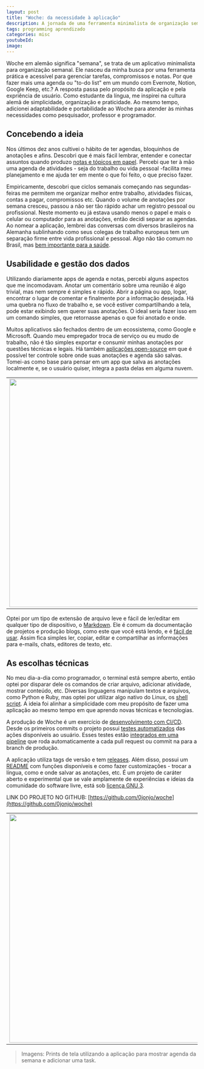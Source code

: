 ```yaml
---
layout: post
title: "Woche: da necessidade à aplicação"
description: A jornada de uma ferramenta minimalista de organização semanal
tags: programming aprendizado
categories: misc
youtubeId:
image:
---
```


Woche em alemão significa "semana", se trata de um aplicativo minimalista para organização semanal. Ele nasceu da minha busca por uma ferramenta prática e acessível para gerenciar tarefas, compromissos e notas. Por que fazer mais uma agenda ou "to-do list" em um mundo com Evernote, Notion, Google Keep, etc.? A resposta passa pelo propósito da aplicação e pela expriência de usuário. Como estudante da língua, me inspirei na cultura alemã de simplicidade, organização e praticidade. Ao mesmo tempo, adicionei adaptabilidade e portabilidade ao Woche para atender às minhas necessidades como pesquisador, professor e programador.

## Concebendo a ideia

Nos últimos dez anos cultivei o hábito de ter agendas, bloquinhos de anotações e afins. Descobri que é mais fácil lembrar, entender e conectar assuntos quando produzo [notas e tópicos em papel](https://tecnoblog.net/especiais/escrever-mao-aprendizado/). Percebi que ter à mão uma agenda de atividades - seja do trabalho ou vida pessoal -facilita meu planejamento e me ajuda ter em mente o que foi feito, o que preciso fazer.

 Empiricamente, descobri que ciclos semanais começando nas segundas-feiras me permitem me organizar melhor entre trabalho, atividades físicas, contas a pagar, compromissos etc. Quando o volume de anotações por semana cresceu, passou a não ser tão rápido achar um registro pessoal ou profissional. Neste momento eu já estava usando menos o papel e mais o celular ou computador para as anotações, então decidi separar as agendas. Ao nomear a aplicação, lembrei das conversas com diversos brasileiros na Alemanha sublinhando como seus colegas de trabalho europeus tem um separação firme entre vida profissional e pessoal. Algo não tão comum no Brasil, mas [bem importante para a saúde](https://economia.uol.com.br/noticias/redacao/2022/06/07/equilibrio-entre-vida-pessoal-e-profissional-todo-mundo-sai-ganhando.htm).

## Usabilidade e gestão dos dados

Utilizando diariamente apps de agenda e notas, percebi alguns aspectos que me incomodavam. Anotar um comentário sobre uma reunião é algo trivial, mas nem sempre é simples e rápido. Abrir a página ou app, logar, encontrar o lugar de comentar e finalmente por a informação desejada. Há uma quebra no fluxo de trabalho e, se você estiver compartilhando a tela, pode estar exibindo sem querer suas anotações. O ideal seria fazer isso em um comando simples, que retornasse apenas o que foi anotado e onde.

Muitos aplicativos são fechados dentro de um ecossistema, como Google e Microsoft. Quando meu empregador troca de serviço ou eu mudo de trabalho, não é tão simples exportar e consumir minhas anotações por questões técnicas e legais. Há também [aplicações open-source](https://alternativeto.net/software/notion/?feature=note-taking&license=opensource) em que é possível ter controle sobre onde suas anotações e agenda são salvas. Tomei-as como base para pensar em um app que salva as anotações localmente e, se o usuário quiser, integra a pasta delas em alguma nuvem.

<table cellpadding="0" cellspacing="0" border="0" width="100%">
<tr><td align="center">
  <img src="https://github.com/0jonjo/0jonjo.github.io/assets/64807181/2dbdeae4-267f-42db-947f-3de50d6d411d" width="600">
</td></tr>
</table>

Optei por um tipo de extensão de arquivo leve e fácil de ler/editar em qualquer tipo de dispositivo, o [Markdown](https://pt.wikipedia.org/wiki/Markdown). Ele é comum da documentação de projetos e produção blogs, como este que você está lendo, e é [fácil de usar](https://programminghistorian.org/pt/licoes/introducao-ao-markdown). Assim fica simples ler, copiar, editar e compartilhar as informações para e-mails, chats, editores de texto, etc.

## As escolhas técnicas

No meu dia-a-dia como programador, o terminal está sempre aberto, então optei por disparar dele os comandos de criar arquivo, adicionar atividade, mostrar conteúdo, etc. Diversas linguagens manipulam textos e arquivos, como Python e Ruby, mas optei por utilizar algo nativo do Linux, os [shell script](https://pt.wikipedia.org/wiki/Shell_script). A ideia foi alinhar a simplicidade com meu propósito de fazer uma aplicação ao mesmo tempo em que aprendo novas técnicas e tecnologias.

A produção de Woche é um exercício de [desenvolvimento com CI/CD](https://www.redhat.com/pt-br/topics/devops/what-is-ci-cd). Desde os primeiros commits o projeto possui [testes automatizados](https://github.com/0jonjo/woche/blob/main/tests.sh) das ações disponíveis ao usuário. Esses testes estão [integrados em uma pipeline](https://github.com/0jonjo/woche/actions) que roda automaticamente a cada pull request ou commit na para a branch de produção.

A aplicação utiliza tags de versão e tem [releases](https://github.com/0jonjo/woche/tags). Além disso, possui um [README](https://github.com/0jonjo/woche) com funções disponíveis e como fazer customizações - trocar a língua, como e onde salvar as anotações, etc. É um projeto de caráter aberto e experimental que se vale amplamente de experiências e ideias da comunidade do software livre, está sob [licença GNU 3](https://github.com/0jonjo/woche/blob/main/LICENSE).

LINK DO PROJETO NO GITHUB: [https://github.com/0jonjo/woche](https://github.com/0jonjo/woche)

<table cellpadding="0" cellspacing="0" border="0" width="100%">
<tr><td align="center">
  <img src="https://github.com/0jonjo/0jonjo.github.io/assets/64807181/69b082fa-c0c0-442f-913b-6853a06675bc" width="600">
</td></tr>
</table>

>Imagens: Prints de tela utilizando a aplicação para mostrar agenda da semana e adicionar uma task.
